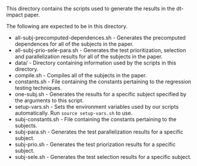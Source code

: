 This directory contains the scripts used to generate the results in the dt-impact paper. 

The following are expected to be in this directory.

- all-subj-precomputed-dependences.sh - Generates the precomputed dependences for all of the subjects in the paper.
- all-subj-prio-sele-para.sh - Generates the test prioritization, selection and parallelization results for all of the subjects in the paper.
- data/ - Directory containing information used by the scripts in this directory.
- compile.sh - Compiles all of the subjects in the paper.
- constants.sh - File containing the constants pertaining to the regression testing techniques.
- one-subj.sh - Generates the results for a specific subject specified by the arguments to this script.
- setup-vars.sh - Sets the environment variables used by our scripts automatically. Run `source setup-vars.sh` to use.
- subj-constants.sh - File containing the constants pertaining to the subjects. 
- subj-para.sh - Generates the test parallelization results for a specific subject.
- subj-prio.sh - Generates the test priorization results for a specific subject.
- subj-sele.sh - Generates the test selection results for a specific subject.

